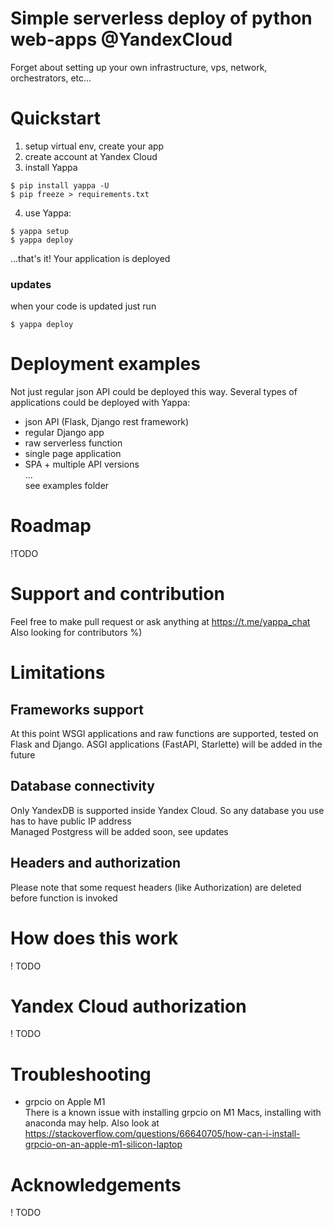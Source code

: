 # Simple serverless deploy of python web-apps @YandexCloud

Forget about setting up your own infrastructure, vps, network,
orchestrators, etc...

# Quickstart
1. setup virtual env, create your app
2. create account at Yandex Cloud
3. install Yappa
```shell
$ pip install yappa -U
$ pip freeze > requirements.txt
 ```
4. use Yappa:
```shell
$ yappa setup
$ yappa deploy
 ```
...that's it! Your application is deployed

### updates
when your code is updated just run 
```shell
$ yappa deploy
 ```
# Deployment examples
Not just regular json API could be deployed this way. Several types of
applications could be deployed with Yappa:
- json API (Flask, Django rest framework)
- regular Django app
- raw serverless function
- single page application 
- SPA + multiple API versions  
...   
see examples folder
# Roadmap
!TODO
# Support and contribution
Feel free to make pull request or ask anything at https://t.me/yappa_chat    
Also looking for contributors %)
# Limitations
## Frameworks support
At this point WSGI applications and raw functions are supported, 
tested on Flask and Django. ASGI applications (FastAPI, Starlette) will be added in the future
## Database connectivity
Only YandexDB is supported inside Yandex Cloud. So any database you use 
has to have public IP address    
Managed Postgress will be added soon, see updates
## Headers and authorization
Please note that some request headers (like Authorization) are deleted before function is invoked 
# How does this work
! TODO
# Yandex Cloud authorization 
! TODO
# Troubleshooting
- grpcio on Apple M1   
There is a known issue with installing grpcio on M1 Macs, 
  installing with anaconda may help. Also look at 
  https://stackoverflow.com/questions/66640705/how-can-i-install-grpcio-on-an-apple-m1-silicon-laptop
  

  
# Acknowledgements
! TODO